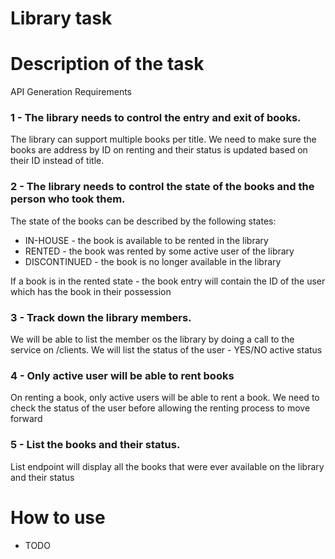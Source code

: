 # Library task

# Description of the task

API Generation Requirements

### 1 - The library needs to control the entry and exit of books.

The library can support multiple books per title. We need to make sure the books are address by ID on renting and their status is updated based on
their ID instead of title.

### 2 - The library needs to control the state of the books and the person who took them.

The state of the books can be described by the following states:

- IN-HOUSE - the book is available to be rented in the library
- RENTED - the book was rented by some active user of the library
- DISCONTINUED - the book is no longer available in the library

If a book is in the rented state - the book entry will contain the ID of the user which has the book
in their possession

### 3 - Track down the library members.

We will be able to list the member os the library by doing a call to the service on /clients.
We will list the status of the user - YES/NO active status

### 4 - Only active user will be able to rent books

On renting a book, only active users will be able to rent a book. We need to check the status of the user
before allowing the renting process to move forward

### 5 - List the books and their status.

List endpoint will display all the books that were ever available on the library
and their status

# How to use

- TODO